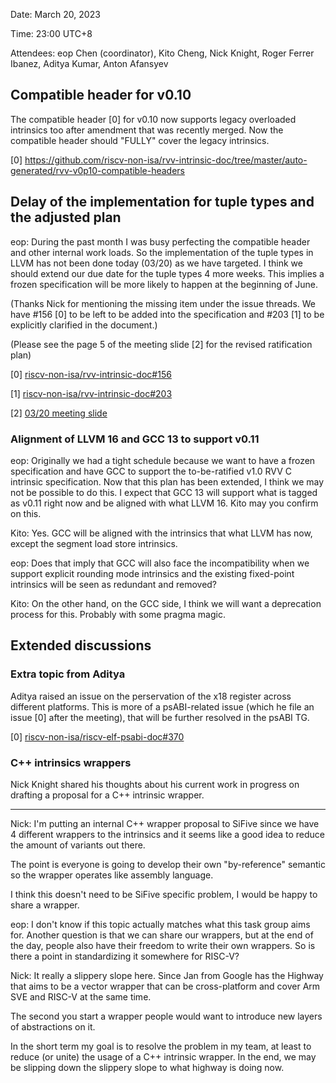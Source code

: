 Date: March 20, 2023

Time: 23:00 UTC+8

Attendees: eop Chen (coordinator), Kito Cheng, Nick Knight, Roger Ferrer Ibanez, Aditya Kumar, Anton Afansyev

## Compatible header for v0.10

The compatible header [0] for v0.10 now supports legacy overloaded intrinsics too after amendment that was recently merged. Now the compatible header should "FULLY" cover the legacy intrinsics.

[0] https://github.com/riscv-non-isa/rvv-intrinsic-doc/tree/master/auto-generated/rvv-v0p10-compatible-headers

## Delay of the implementation for tuple types and the adjusted plan

eop:
During the past month I was busy perfecting the compatible header and other internal work loads. So the implementation of the tuple types in LLVM has not been done today (03/20) as we have targeted. I think we should extend our due date for the tuple types 4 more weeks. This implies a frozen specification will be more likely to happen at the beginning of June.

(Thanks Nick for mentioning the missing item under the issue threads. We have #156 [0] to be left to be added into the specification and #203 [1] to be explicitly clarified in the document.)

(Please see the page 5 of the meeting slide [2] for the revised ratification plan)

[0] [riscv-non-isa/rvv-intrinsic-doc#156](https://github.com/riscv-non-isa/rvv-intrinsic-doc/issues/156)

[1] [riscv-non-isa/rvv-intrinsic-doc#203](https://github.com/riscv-non-isa/rvv-intrinsic-doc/issues/203)

[2] [03/20 meeting slide](https://docs.google.com/presentation/d/1WBds88jej2N4qpDT--tqDiBCTSq2Gs57MJASlJ9W54E/edit)

### Alignment of LLVM 16 and GCC 13 to support v0.11

eop:
Originally we had a tight schedule because we want to have a frozen specification and have GCC to support the to-be-ratified v1.0 RVV C intrinsic specification. Now that this plan has been extended, I think we may not be possible to do this. I expect that GCC 13 will support what is tagged as v0.11 right now and be aligned with what LLVM 16. Kito may you confirm on this.

Kito:
Yes. GCC will be aligned with the intrinsics that what LLVM has now, except the segment load store intrinsics.

eop: 
Does that imply that GCC will also face the incompatibility when we support explicit rounding mode intrinsics and the existing fixed-point intrinsics will be seen as redundant and removed?

Kito:
On the other hand, on the GCC side, I think we will want a deprecation process for this. Probably with some pragma magic.

## Extended discussions

### Extra topic from Aditya

Aditya raised an issue on the perservation of the x18 register across different platforms. This is more of a psABI-related issue (which he file an issue [0] after the meeting), that will be further resolved in the psABI TG.

[0] [riscv-non-isa/riscv-elf-psabi-doc#370](https://github.com/riscv-non-isa/riscv-elf-psabi-doc/issues/370)

### C++ intrinsics wrappers

Nick Knight shared his thoughts about his current work in progress on drafting a proposal for a C++ intrinsic wrapper.

---

Nick: I'm putting an internal C++ wrapper proposal to SiFive since we have 4 different wrappers to the intrinsics and it seems like a good idea to reduce the amount of variants out there.

The point is everyone is going to develop their own "by-reference" semantic so the wrapper operates like assembly language.

I think this doesn't need to be SiFive specific problem, I would be happy to share a wrapper.

eop: I don't know if this topic actually matches what this task group aims for. Another question is that we can share our wrappers, but at the end of the day, people also have their freedom to write their own wrappers. So is there a point in standardizing it somewhere for RISC-V?

Nick: It really a slippery slope here. Since Jan from Google has the Highway that aims to be a vector wrapper that can be cross-platform and cover Arm SVE and RISC-V at the same time.

The second you start a wrapper people would want to introduce new layers of abstractions on it.

In the short term my goal is to resolve the problem in my team, at least to reduce (or unite) the usage of a C++ intrinsic wrapper. In the end, we may be slipping down the slippery slope to what highway is doing now.
